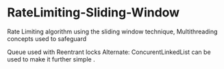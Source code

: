 # RateLimiting-Sliding-Window
Rate Limiting algorithm using the sliding window technique, Multithreading concepts used to safeguard

Queue used with Reentrant locks
Alternate: ConcurentLinkedList can be used to make it further simple .

